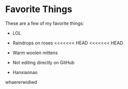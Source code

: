 # Favorite Things

These are a few of my favorite things:

- LOL
- Raindrops on roses
<<<<<<< HEAD
<<<<<<< HEAD

- Warm woolen mittens
- Not editing directly on GitHub
- Hanxiaonao

whaererwidiwd